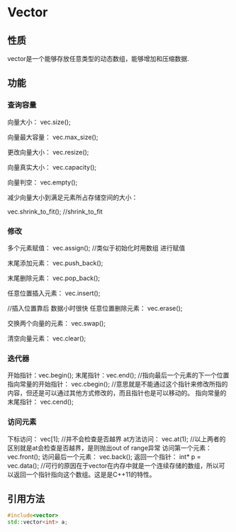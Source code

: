# Vector
## 性质
vector是一个能够存放任意类型的动态数组，能够增加和压缩数据.
## 功能
### 查询容量

向量大小： vec.size();

向量最大容量： vec.max_size();

更改向量大小： vec.resize();

向量真实大小： vec.capacity();

向量判空： vec.empty();

减少向量大小到满足元素所占存储空间的大小：
 
vec.shrink_to_fit(); //shrink_to_fit

### 修改

多个元素赋值： vec.assign(); //类似于初始化时用数组
进行赋值

末尾添加元素： vec.push_back();

末尾删除元素： vec.pop_back();

任意位置插入元素： vec.insert();

//插入位置靠后 数据小时很快
任意位置删除元素： vec.erase();

交换两个向量的元素： vec.swap();

清空向量元素： vec.clear();

### 迭代器
开始指针：vec.begin();
末尾指针：vec.end(); //指向最后一个元素的下一个位置
指向常量的开始指针： vec.cbegin(); //意思就是不能通过这个指针来修改所指的内容，但还是可以通过其他方式修改的，而且指针也是可以移动的。
指向常量的末尾指针： vec.cend();
### 访问元素
下标访问： vec[1]; //并不会检查是否越界
at方法访问： vec.at(1); //以上两者的区别就是at会检查是否越界，是则抛出out of range异常
访问第一个元素： vec.front();
访问最后一个元素： vec.back();
返回一个指针： int* p = vec.data(); //可行的原因在于vector在内存中就是一个连续存储的数组，所以可以返回一个指针指向这个数组。这是是C++11的特性。
## 引用方法
```cpp
#include<vector>
std::vector<int> a;
```